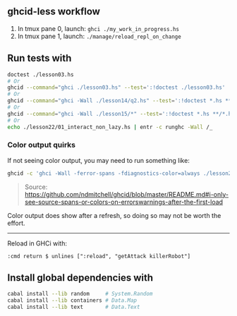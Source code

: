 ## ghcid-less workflow

1. In tmux pane 0, launch: `ghci ./my_work_in_progress.hs`
2. In tmux pane 1, launch: `./manage/reload_repl_on_change`

## Run tests with

```sh
doctest ./lesson03.hs
# Or
ghcid --command="ghci ./lesson03.hs" --test=':!doctest ./lesson03.hs'
# Or
ghcid --command="ghci -Wall ./lesson14/q2.hs" --test=':!doctest *.hs **/*.hs'
# Or
ghcid --command="ghci -Wall ./lesson15/*" --test=':!doctest *.hs **/*.hs'
# Or
echo ./lesson22/01_interact_non_lazy.hs | entr -c runghc -Wall /_
```

### Color output quirks

If not seeing color output, you may need to run something like:

```sh
ghcid -c 'ghci -Wall -ferror-spans -fdiagnostics-color=always ./lesson22/01_interact_non_lazy.hs'
```

> Source: https://github.com/ndmitchell/ghcid/blob/master/README.md#i-only-see-source-spans-or-colors-on-errorswarnings-after-the-first-load

Color output does show after a refresh, so doing so may not be worth the effort.

---

Reload in GHCi with:

```ghci
:cmd return $ unlines [":reload", "getAttack killerRobot"]
```

## Install global dependencies with

```sh
cabal install --lib random     # System.Random
cabal install --lib containers # Data.Map
cabal install --lib text       # Data.Text
```
